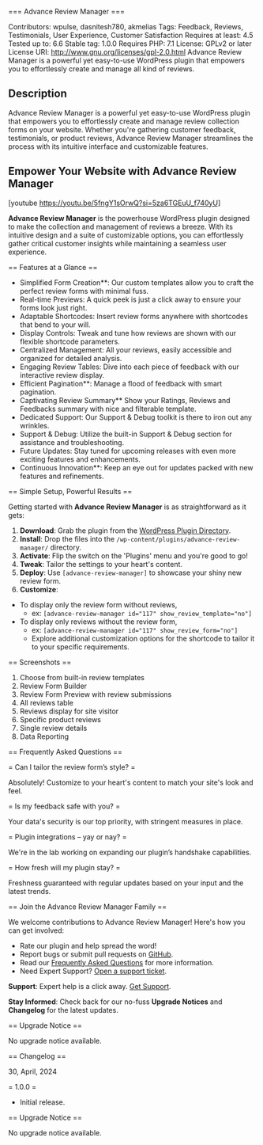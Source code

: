 === Advance Review Manager ===

Contributors: wpulse, dasnitesh780, akmelias
Tags: Feedback, Reviews, Testimonials, User Experience, Customer Satisfaction
Requires at least: 4.5
Tested up to: 6.6
Stable tag: 1.0.0
Requires PHP: 7.1
License: GPLv2 or later
License URI: http://www.gnu.org/licenses/gpl-2.0.html
Advance Review Manager is a powerful yet easy-to-use WordPress plugin that empowers you to effortlessly create and manage all kind of reviews.

## Description 

Advance Review Manager is a powerful yet easy-to-use WordPress plugin that empowers you to effortlessly create and manage review collection forms on your website. Whether you're gathering customer feedback, testimonials, or product reviews, Advance Review Manager streamlines the process with its intuitive interface and customizable features.

## Empower Your Website with Advance Review Manager

[youtube https://youtu.be/5fngY1sOrwQ?si=5za6TGEuU_f740yU]

**Advance Review Manager** is the powerhouse WordPress plugin designed to make the collection and management of reviews a breeze. With its intuitive design and a suite of customizable options, you can effortlessly gather critical customer insights while maintaining a seamless user experience.

== Features at a Glance ==

- Simplified Form Creation**: Our custom templates allow you to craft the perfect review forms with minimal fuss.
- Real-time Previews: A quick peek is just a click away to ensure your forms look just right.
- Adaptable Shortcodes: Insert review forms anywhere with shortcodes that bend to your will.
- Display Controls: Tweak and tune how reviews are shown with our flexible shortcode parameters.
- Centralized Management: All your reviews, easily accessible and organized for detailed analysis.
- Engaging Review Tables: Dive into each piece of feedback with our interactive review display.
- Efficient Pagination**: Manage a flood of feedback with smart pagination.
- Captivating Review Summary** Show your Ratings, Reviews and Feedbacks summary with nice and filterable template.
- Dedicated Support: Our Support & Debug toolkit is there to iron out any wrinkles.
- Support & Debug: Utilize the built-in Support & Debug section for assistance and troubleshooting.
- Future Updates: Stay tuned for upcoming releases with even more exciting features and enhancements.
- Continuous Innovation**: Keep an eye out for updates packed with new features and refinements.


== Simple Setup, Powerful Results ==

Getting started with **Advance Review Manager** is as straightforward as it gets:

1. **Download**: Grab the plugin from the [WordPress Plugin Directory](https://wordpress.org/plugins/advance-review-manager/).
2. **Install**: Drop the files into the `/wp-content/plugins/advance-review-manager/` directory.
3. **Activate**: Flip the switch on the 'Plugins' menu and you're good to go!
4. **Tweak**: Tailor the settings to your heart's content.
5. **Deploy**: Use `[advance-review-manager]` to showcase your shiny new review form.
6. **Customize**:
 - To display only the review form without reviews,
     - ex: `[advance-review-manager id="117" show_review_template="no"]`
 - To display only reviews without the review form, 
      - ex: `[advance-review-manager id="117" show_review_form="no"]`
   - Explore additional customization options for the shortcode to tailor it to your specific requirements. 

== Screenshots ==
1. Choose from built-in review templates
2. Review Form Builder
3. Review Form Preview with review submissions
4. All reviews table
5. Reviews display for site visitor
6. Specific product reviews
7. Single review details
8. Data Reporting

== Frequently Asked Questions ==

= Can I tailor the review form’s style? =  

Absolutely! Customize to your heart's content to match your site's look and feel.

= Is my feedback safe with you? =

Your data's security is our top priority, with stringent measures in place.

= Plugin integrations – yay or nay? =

We're in the lab working on expanding our plugin’s handshake capabilities.

= How fresh will my plugin stay? =

Freshness guaranteed with regular updates based on your input and the latest trends.

== Join the Advance Review Manager Family ==

  We welcome contributions to Advance Review Manager! Here's how you can get involved:

- Rate our plugin and help spread the word!
- Report bugs or submit pull requests on [GitHub](https://github.com/wp-review-manager/advance-review-manager).
- Read our [Frequently Asked Questions](https://www.akmelias.com/#contacts) for more information.
- Need Expert Support? [Open a support ticket](https://www.akmelias.com/#contacts).

**Support**: Expert help is a click away. [Get Support](#).

**Stay Informed**: Check back for our no-fuss **Upgrade Notices** and **Changelog** for the latest updates.

== Upgrade Notice ==

No upgrade notice available.

== Changelog ==

30, April, 2024 

= 1.0.0 = 
* Initial release.

== Upgrade Notice ==

No upgrade notice available.

